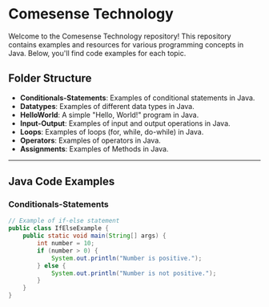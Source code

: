 # Comesense Technology

Welcome to the Comesense Technology repository! This repository contains examples and resources for various programming concepts in Java. Below, you'll find code examples for each topic.

## Folder Structure

- **Conditionals-Statements**: Examples of conditional statements in Java.
- **Datatypes**: Examples of different data types in Java.
- **HelloWorld**: A simple "Hello, World!" program in Java.
- **Input-Output**: Examples of input and output operations in Java.
- **Loops**: Examples of loops (for, while, do-while) in Java.
- **Operators**: Examples of operators in Java.
- **Assignments**: Examples of Methods in Java.

---

## Java Code Examples

### Conditionals-Statements
```java
// Example of if-else statement
public class IfElseExample {
    public static void main(String[] args) {
        int number = 10;
        if (number > 0) {
            System.out.println("Number is positive.");
        } else {
            System.out.println("Number is not positive.");
        }
    }
}

